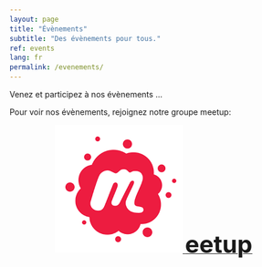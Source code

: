 ```yaml
---
layout: page
title: "Évènements"
subtitle: "Des évènements pour tous."
ref: events
lang: fr
permalink: /evenements/
---
```


<div class="header-page-image-events">
    <div class="row">
        <div class="col-xs-12 slogan">
            Venez et participez à nos évènements ...
        </div>
    </div>
</div>


Pour voir nos évènements, rejoignez notre groupe meetup:

<div style="text-align: center">
    <a href="https://www.meetup.com/programming-contest-paris">
        <img src="/static/img/meetup.png" style="height:25"/> <b style="font-size:3em">eetup</b>
     </a>
</div>
